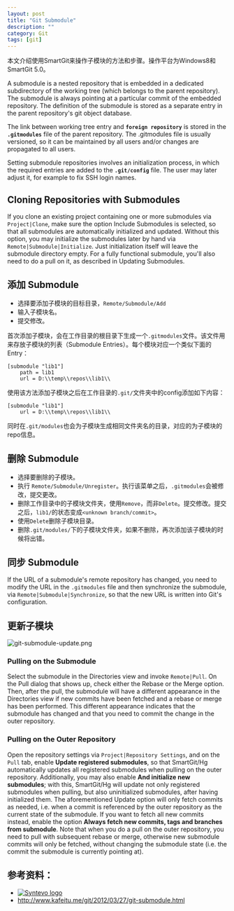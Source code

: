 ```yaml
---
layout: post
title: "Git Submodule"
description: ""
category: Git
tags: [git]
--- 
```


本文介绍使用SmartGit来操作子模块的方法和步骤。操作平台为Windows8和SmartGit 5.0。

A submodule is a nested repository that is embedded in a dedicated subdirectory of the working tree (which belongs to the parent repository). The submodule is always pointing at a particular commit of the embedded repository. The definition of the submodule is stored as a separate entry in the parent repository's git object database.

The link between working tree entry and __`foreign repository`__ is stored in the __`.gitmodules`__ file of the parent repository. The .gitmodules file is usually versioned, so it can be maintained by all users and/or changes are propagated to all users.

Setting submodule repositories involves an initialization process, in which the required entries are added to the __`.git/config`__ file. The user may later adjust it, for example to fix SSH login names.

<!--more-->

## Cloning Repositories with Submodules

If you clone an existing project containing one or more submodules via `Project|Clone`, make sure the option Include Submodules is selected, so that all submodules are automatically initialized and updated. Without this option, you may initialize the submodules later by hand via `Remote|Submodule|Initialize`. Just initialization itself will leave the submodule directory empty. For a fully functional submodule, you'll also need to do a pull on it, as described in Updating Submodules.

## 添加 Submodule

- 选择要添加子模块的目标目录，`Remote/Submodule/Add`
- 输入子模块名。
- 提交修改。

首次添加子模块，会在工作目录的根目录下生成一个`.gitmodules`文件。该文件用来存放子模块的列表（Submodule Entries）。每个模块对应一个类似下面的Entry：

	[submodule "lib1"]
		path = lib1
		url = D:\\temp\\repos\\lib1\\

使用该方法添加子模块之后在工作目录的`.git/`文件夹中的config添加如下内容：

	[submodule "lib1"]
		url = D:\\temp\\repos\\lib1\\

同时在`.git/modules`也会为子模块生成相同文件夹名的目录，对应的为子模块的repo信息。

## 删除 Submodule

- 选择要删除的子模块。
- 执行 `Remote/Submodule/Unregister`。执行该菜单之后，`.gitmodules`会被修改，提交更改。
- 删除工作目录中的子模块文件夹，使用`Remove`，而非`Delete`。提交修改。提交之后，`lib1/`的状态变成`<unknown branch/commit>`。
- 使用`Delete`删除子模块目录。
- 删除`.git/modules/`下的子模块文件夹，如果不删除，再次添加该子模块的时候将出错。

## 同步 Submodule

If the URL of a submodule's remote repository has changed, you need to modify the URL in the `.gitmodules` file and then synchronize the submodule, via `Remote|Submodule|Synchronize`, so that the new URL is written into Git's configuration.

## 更新子模块

![git-submodule-update.png](http://johnnyimages.qiniudn.com/git-submodule-update.png)

### Pulling on the Submodule

Select the submodule in the Directories view and invoke `Remote|Pull`. On the Pull dialog that shows up, check either the Rebase or the Merge option. Then, after the pull, the submodule will have a different appearance in the Directories view if new commits have been fetched and a rebase or merge has been performed. This different appearance indicates that the submodule has changed and that you need to commit the change in the outer repository.

### Pulling on the Outer Repository

Open the repository settings via `Project|Repository Settings`, and on the `Pull` tab, enable **Update registered submodules**, so that SmartGit/Hg automatically updates all registered submodules when pulling on the outer repository. Additionally, you may also enable **And initialize new submodules**; with this, SmartGit/Hg will update not only registered submodules when pulling, but also uninitialized submodules, after having initialized them. The aforementioned Update option will only fetch commits as needed, i.e. when a commit is referenced by the outer repository as the current state of the submodule. If you want to fetch all new commits instead, enable the option **Always fetch new commits, tags and branches from submodule**. Note that when you do a pull on the outer repository, you need to pull with subsequent rebase or merge, otherwise new submodule commits will only be fetched, without changing the submodule state (i.e. the commit the submodule is currently pointing at).
	
## 参考资料：

- [![Syntevo logo](/template/images/syntevo.png)](http://www.syntevo.com/ "Syntevo Home")
- <http://www.kafeitu.me/git/2012/03/27/git-submodule.html>

